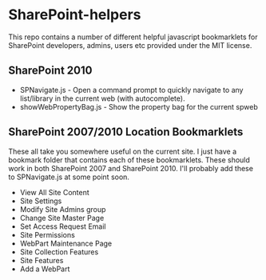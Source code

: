 # SharePoint-helpers

This repo contains a number of different helpful javascript bookmarklets for SharePoint developers, admins, users etc provided under the MIT license.

## SharePoint 2010

* SPNavigate.js - Open a command prompt to quickly navigate to any list/library in the current web (with autocomplete).
* showWebPropertyBag.js - Show the property bag for the current spweb


## SharePoint 2007/2010 Location Bookmarklets

These all take you somewhere useful on the current site. I just have a bookmark folder that contains each of these bookmarklets. These should work in both SharePoint 2007 and SharePoint 2010. I'll probably add these to SPNavigate.js at some point soon.

* View All Site Content
* Site Settings
* Modify Site Admins group
* Change Site Master Page
* Set Access Request Email
* Site Permissions
* WebPart Maintenance Page
* Site Collection Features
* Site Features
* Add a WebPart
